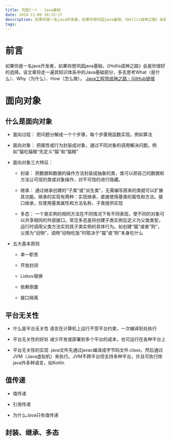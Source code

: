 ```yaml
---
title: 巩固(一) - Java基础
date: 2019-11-09 10:33:17
description: 如果你是一名java开发者，如果你想巩固java基础，《Hollis成神之路》会是你很好的选择。该文章将走一遍其知识体系中的Java基础部分，多去思考What、Why、How。
tags:
---
```

# 前言
如果你是一名java开发者，如果你想巩固java基础，《Hollis成神之路》会是你很好的选择。该文章将走一遍其知识体系中的Java基础部分，多去思考What（是什么）、Why（为什么）、How（怎么做）。
[Java工程师成神之路 - GitHub链接](https://github.com/hollischuang/toBeTopJavaer)

# 面向对象
## 什么是面向对象
* 面向过程：
    把问题分解成一个个步骤，每个步骤用函数实现。例如算法

* 面向对象：
    把属性或行为封装成对象，通过不同对象的调用解决问题。例如“猫吃猫粮”先定义“猫”和“猫粮”

* 面向对象三大特征：
    * 封装：
        把数据和数据的操作方法封装成抽象的类，类可以把自己的数据和方法让可信的类或对象操作，对不可信的进行隐藏。

    * 继承：
        通过继承创建的“子类”或“派生类”，无需编写原来的类就可以扩展其功能。继承的实现有两种：实现继承，直接使用基类的属性和方法。接口继承，仅使用基类属性和方法名称，子类提供实现

    * 多态：
        一个类实例的相同方法在不同情况下有不同表现，使不同的对象可以共享相同的外部接口。常见多态是将创建子类实例后定义为父类类型，运行时调用父类方法实则其子类实例的具体行为。如创建“猫”或者“狗”，父类为“动物”，调用“动物吃饭”时取决于“猫”或“狗”本身吃什么

* 五大基本原则
    * 单一职责

    * 开放封闭

    * Liskov替换

    * 依赖倒置

    * 接口隔离


## 平台无关性
* 什么是平台无关性
    语言在计算机上运行不受平台约束，一次编译到处执行

* 平台无关性的好处
    减少开发或部署到多个平台的成本，也可运行在各种平台上

* 平台无关性的实现 
    .java文件先通过javac编译成字节码文件.class，然后通过JVM（Java虚拟机）来执行。JVM不跨平台但支持多种平台，并且可执行除java外多种语言，如Kotlin

## 值传递
* 值传递


* 引用传递


* 为什么Java只有值传递


## 封装、继承、多态

